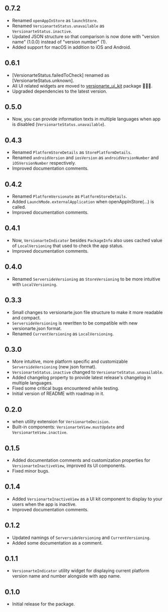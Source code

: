 ## 0.7.2
- Renamed `openAppInStore` as `launchStore`.
- Renamed `VersionarteStatus.unavailable` as `VersionarteStatus.inactive`.
- Updated JSON structure so that comparison is now done with "version name" (1.0.0) instead of "version number" (1).
- Added support for macOS in addition to iOS and Android.

## 0.6.1
- [VersionarteStatus.failedToCheck] renamed as [VersionarteStatus.unknown].
- All UI related widgets are moved to <a href="https://pub.dev/packages/versionarte_ui_kit">versionarte_ui_kit</a> package 💆🏻‍♂️.
- Upgraded dependencies to the latest version.

## 0.5.0
- Now, you can provide information texts in multiple languages when app is disabled (`VersionarteStatus.unavailable`).

## 0.4.3
- Renamed `PlatformStoreDetails` as `StorePlatformDetails`.
- Renamed `androidVersion` and `iosVersion` as `androidVersionNumber` and `iOSVersionNumber` respectively.
- Improved documentation comments.

## 0.4.2
- Renamed `PlatformVersionate` as `PlatformStoreDetails`.
- Added `LaunchMode.externalApplication` when openAppInStore(...) is called.
- Improved documentation comments.

## 0.4.1
- Now, `VersionarteIndicator` besides `PackageInfo` also uses cached value of `LocalVersioning` that used to check the app status.
- Improved documentation comments.

## 0.4.0
- Renamed `ServersideVersioning` as `StoreVersioning` to be more intuitive with `LocalVersioning`.

## 0.3.3
- Small changes to versionarte.json file structure to make it more readable and compact.
- `ServersideVersioning` is rewritten to be compatible with new versionarte.json format.
- Renamed `CurrentVersioning` as `LocalVersioning`.

## 0.3.0
- More intuitive, more platform specific and customizable `ServersideVersioning` (new json format).
- `VersionarteStatus.inactive` changed to `VersionarteStatus.unavailable`.
- Added changelog property to provide latest release's changelog in multiple languages.
- Fixed some critical bugs encountered while testing.
- Initial version of README with roadmap in it.

## 0.2.0
- when utility extension for `VersionarteDecision`.
- Built-in components: `VersionarteView.mustUpdate` and `VersionarteView.inactive`.

## 0.1.5

- Added documentation comments and customization properties for `VersionarteInactiveView`, improved its UI components.
- Fixed minor bugs.

## 0.1.4

- Added `VersionarteInactiveView` as a UI kit component to display to your users when the app is inactive.
- Improved documentation comments.

## 0.1.2

- Updated namings of `ServersideVersioning` and `CurrentVersioning`.
- Added some documentation as a comment.

## 0.1.1

- `VersionarteIndicator` utility widget for displaying current platform version name and number alongside with app name.

## 0.1.0

- Initial release for the package.
